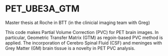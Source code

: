 # PET_UBE3A_GTM
Master thesis at Roche in BTT (in the clinicial imaging team with Greg)

This code makes Partial Volume Correction (PVC) for PET brain images. In particular, Geometric Transfer Matrix (GTM) as regoin-based PVC method is applied.
The incorporation of Cerebro Spinal Fluid (CSF) and meninges with Grey Matter (GM) brain tissue is a novelty in PET PVC analysis.
